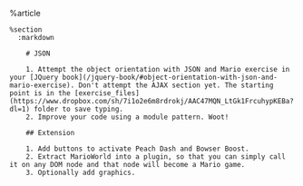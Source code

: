 %article
  
    %section
      :markdown
  
        # JSON
  
        1. Attempt the object orientation with JSON and Mario exercise in your [JQuery book](/jquery-book/#object-orientation-with-json-and-mario-exercise). Don't attempt the AJAX section yet. The starting point is in the [exercise_files](https://www.dropbox.com/sh/7i1o2e6m8rdrokj/AAC47MQN_LtGk1FrcuhypKEBa?dl=1) folder to save typing.
        2. Improve your code using a module pattern. Woot!
  
        ## Extension
  
        1. Add buttons to activate Peach Dash and Bowser Boost.
        2. Extract MarioWorld into a plugin, so that you can simply call it on any DOM node and that node will become a Mario game.
        3. Optionally add graphics.
  
  